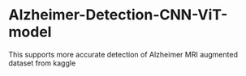 # Alzheimer-Detection-CNN-ViT-model
This supports more accurate detection of Alzheimer MRI augmented dataset from kaggle
